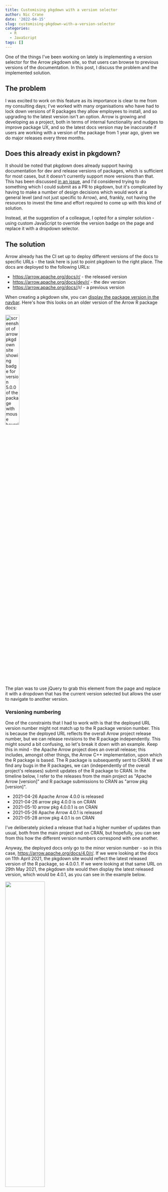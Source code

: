 ```yaml
---
title: Customising pkgdown with a version selector
author: Nic Crane
date: '2022-04-15'
slug: customising-pkgdown-with-a-version-selector
categories:
  - R
  - JavaScript
tags: []
---
```


One of the things I've been working on lately is implementing a version selector for the Arrow pkgdown site, so that users can browse to previous versions of the documentation.  In this post, I discuss the problem and the implemented solution.

## The problem

I was excited to work on this feature as its importance is clear to me from my consulting days; I've worked with many organisations who have had to lock down versions of R packages they allow employees to install, and so upgrading to the latest version isn't an option.  Arrow is growing and developing as a project, both in terms of internal functionality and nudges to improve package UX, and so the latest docs version may be inaccurate if users are working with a version of the package from 1 year ago, given we do major releases every three months.

## Does this already exist in pkgdown?

It should be noted that pkgdown does already support having documentation for dev and release versions of packages, which is sufficient for most cases, but it doesn't currently support more versions than that.  This has been discussed [in an issue](https://github.com/r-lib/pkgdown/issues/1373), and I'd considered trying to do something which I could submit as a PR to pkgdown, but it's complicated by having to make a number of design decisions which would work at a general level (and not just specific to Arrow), and, frankly, not having the resources to invest the time and effort required to come up with this kind of solution.

Instead, at the suggestion of a colleague, I opted for a simpler solution - using custom JavaScript to override the version badge on the page and replace it with a dropdown selector.

## The solution

Arrow already has the CI set up to deploy different versions of the docs to specific URLs - the task here is just to point pkgdown to the right place.  The docs are deployed to the following URLs:
* https://arrow.apache.org/docs/r/ - the released version
* https://arrow.apache.org/docs/dev/r/ - the dev version
* https://arrow.apache.org/docs/<arrow release version number>/r/ - a previous version

When creating a pkgdown site, you can [display the package version in the navbar](https://pkgdown.r-lib.org/reference/build_site.html).  Here's how this looks on an older version of the Arrow R package docs:

<img src="images/hoverversion.png" alt="screenshot of arrow pkgdown site showing badge for version 5.0.0 of the package with mouse hovering over it and tooltip showing phrase &quot;Released version&quot;" width="30%"/>

The plan was to use jQuery to grab this element from the page and replace it with a dropdown that has the current version selected but allows the user to navigate to another version.

### Versioning numbering

One of the constraints that I had to work with is that the deployed URL version number might not match up to the R package version number.  This is because the deployed URL reflects the overall Arrow project release number, but we can release revisions to the R package independently.  This might sound a bit confusing, so let's break it down with an example.  Keep this in mind - the Apache Arrow project does an overall release; this includes, amongst other things, the Arrow C++ implementation, upon which the R package is based.  The R package is subsequently sent to CRAN.  If we find any bugs in the R packages, we can (independently of the overall project's releases) submit updates of the R package to CRAN.  In the timeline below, I refer to the releases from the main project as "Apache Arrow [version]" and R package submissions to CRAN as "arrow pkg [version]".

* 2021-04-26 Apache Arrow 4.0.0 is released
* 2021-04-26 arrow pkg 4.0.0 is on CRAN
* 2021-05-10 arrow pkg 4.0.0.1 is on CRAN
* 2021-05-26 Apache Arrow 4.0.1 is released
* 2021-05-28 arrow pkg 4.0.1 is on CRAN

I've deliberately picked a release that had a higher number of updates than usual, both from the main project and on CRAN, but hopefully, you can see from this how the different version numbers correspond with one another.

Anyway, the deployed docs only go to the minor version number - so in this case, https://arrow.apache.org/docs/4.0/r/.  If we were looking at the docs on 11th April 2021, the pkgdown site would reflect the latest released version of the R package, so 4.0.0.1.  If we were looking at that same URL on 29th May 2021, the pkgdown site would then display the latest released version, which would be 4.0.1, as you can see in the example below.

<img src="images/Screenshot from 2022-04-15 11-23-43.png" alt="" width="50%"/>

The way I solved this mismatch was to use the solution already used in the main docs - maintain a JSON file mapping from the URL of the deployed docs to the R package version.  I did initially think that this was a little overcomplicated and thought about doing it all with JavaScript, but I realised that to do this, I'd literally need to load each URL, extract the R package version from the version badge at the top, and then construct the selector - which is definitely much less efficient than loading a JSON file full of mappings.  Instead, I created a JSON file containing key/value pairs; "name" - the displayed name of the package version, and "version" - the part of the URL following "https://arrow.apache.org/docs/".

Here's the latest (at the time of writing) version of that JSON file:

```
[
    {
        "name": "7.0.0.9000 (dev)",
        "version": "dev/"
    },
    {
        "name": "7.0.0 (release)",
        "version": ""
    },
    {
        "name": "6.0.1",
        "version": "6.0/"
    },
    {
        "name": "5.0.0",
        "version": "5.0/"
    },
    {
        "name": "4.0.1",
        "version": "4.0/"
    },
    {
        "name": "3.0.0",
        "version": "3.0/"
    },
    {
        "name": "2.0.0",
        "version": "2.0/"
    },
    {
        "name": "1.0.1",
        "version": "1.0/"
    }
]
```

This JSON file then just needs updating with every release - I also updated our release scripts to do that, though I won't go into detail about that here.

### Overriding the version element with a dropdown

The JavaScript code I used to create the dropdown is shown below; it's pasted from the most recent (at the time of writing) version of the code.  To summarise, it:

* sets up function `$pathStart`, the bit of the URL before `/docs/`
* sets up function `$pathEnd`, the bit of the URL after `/docs/` 
* fetches the JSON file mapping R package versions to URLs
* creates the appropriate links based both on the desired version number and the current page (i.e. so if I'm browsing the documentation for a function, I'll be redirected to the selected version's documentation for that function, rather than the main docs page for that version)
* sets up a function that, when an item is selected, quickly checks that the page selected exists and, if not, redirects the user to the main docs page for that version (i.e. if I am browsing a function's docs in the current version and navigate to a version where that function didn't exist)
* creates the selector and objects and replaces the "version" span with the dropdown instead

Just for transparency, I'll note that the idea for the function to check the page exists and redirect is based on a colleague's implementation of this in the main docs, which were based on something else, though I did have to implement it myself here to make it work with my code.  Yay for open source and not reinventing the wheel :)

```
$(document).ready(function () {

  /**
   * This replaces the package version number in the docs with a
   * dropdown where you can select the version of the docs to view.
   */

     // Get the start of the path which includes the version number or "dev"
     // where applicable and add the "/docs/" suffix
    $pathStart = function(){
      return window.location.origin + "/docs/";
    }
    
    // Get the end of the path after the version number or "dev" if present
    $pathEnd  = function(){
      var current_path = window.location.pathname;
      return current_path.match("(?<=\/r).*");
    }
    
    // Load JSON file mapping between docs version and R package version
    $.getJSON("https://arrow.apache.org/docs/r/versions.json", function( data ) {
      // get the current page's version number:
      var displayed_version = $('.version').text();
      // Create a dropdown selector and add the appropriate attributes
      const sel = document.createElement("select");
      sel.name = "version-selector";
      sel.id = "version-selector";
      sel.classList.add("navbar-default");
      // When the selected value is changed, take the user to the version
      // of the page they are browsing in the selected version
      sel.onchange = check_page_exists_and_redirect;
      
      // For each of the items in the JSON object (name/version pairs)
      $.each( data, function( key, val ) {
        // Add a new option to the dropdown selector
        const opt = document.createElement("option");
        // Set the path based on the 'version' field
        opt.value = $pathStart() + val.version + "r" + $pathEnd();
        // Set the currently selected item based on the major and minor version numbers
        opt.selected = val.name.match("[0-9.]*")[0] === displayed_version;
        // Set the displayed text based on the 'name' field
        opt.text = val.name;
        // Add to the selector
        sel.append(opt);
      });
      
      // Replace the HTML "version" component with the new selector
      $("span.version").replaceWith(sel);
    });
});
```

## Testing

I considered testing this locally, but it was tricky because the code for breaking up the URL didn't quite work properly when running this on localhost.  I could have tried to fix that, but I'd also have to simulate having multiple versions of deployed docs, and ultimately it was much simpler to test on the live docs instead.  

### Local overrides

Originally I tested this all by opening up the developer tools in a web browser on the live site and pasting the JS above into the console.  This was fine, though later on, when deploying some fixes to a couple of minor bugs, I learned about [local overrides](https://webkit.org/web-inspector/local-overrides/).  Basically, this is a feature of developer tools that allows you to specify JS to load when the page loads instead of whatever is deployed on the site (or perhaps as well as?) - this was invaluable when testing a fix to a bug that only appeared when browsing between pages.

The bugs found in the initial implementation are discussed below.

### Issue 1 - cached HTML

One [problem](https://issues.apache.org/jira/browse/ARROW-15895) was that for one user when they browsed to a page that contained the version selector (let's call it Page A), navigated to another page (let's call it Page B), and then hit "back", the selected/displayed version was the version from Page B and not Page A, as expected, given we were at the URL for Page A.

This felt like a caching problem to me, and whilst I couldn't replicate it locally, I had a bit of a search and found similar StackOverflow questions which indicated it was to do with this, so I added this bit of JS code which basically checks if the page is loading from a cache and if so, reloads it.

```
$(window).bind("pageshow", function(event) {
  if (event.originalEvent.persisted) {
    window.location.reload()
  }
});
```

Weirdly, this seemed to affect users on Chrome on macOS but not on Chromium on my Linux machine - perhaps the Chrome/Chromium defaults are a bit different, or we just had different versions with different things going on.  I asked a colleague who could replicate the bug on his MacOS machine to test my solution using local overrides as mentioned above, and this seems to have fixed it quite nicely.

### Issue 2 - not showing on Safari on macOS

Another colleague found that the dropdown selector wasn't showing up at all on Safari, and they could only see the original 'version' tag but no dropdown.  It took a while to work this one out, and eventually, I asked a colleague on MacOS to dump out the output from the JS console.

The problem lay in the `$pathEnd` variable, defined as:

```
$pathEnd  = function(){
  var current_path = window.location.pathname;
  return current_path.match("(?<=\/r).*");
}
```

The issue here is that part of the regular expression is using a positive look-behind - basically saying "look '/r' and return everything after it".  As someone who doesn't use regex often, I felt very smug putting together something "clever" like this, but these kinds of expressions aren't supported by all browsers, so in the end, I simplified it to a regex that finds the entire chunk, "/r" and all, and then just returns everything after the second character.  

```
$pathEnd  = function(){
  var current_path = window.location.pathname;
  // Can't do this via a positive look-behind or we lose Safari compatibility
  return current_path.match("\/r.*")[0].substr(2);
}
```

## Conclusion

Awesome, thanks for sticking with me as I walked through that.  This was honestly a bit of a PITA to do as I'm not the best JS developer, and the bugs were a pain to solve without being able to easily replicate them with my browsers/OS (I'm sure there are tools out there to do it but honestly just having a quick call with a colleague was the simplest solution!)  I would have loved to have done something where I ended up submitting a PR to pkgdown to make this a more general feature, but this solution is super-custom and isn't set up that way.  That said, this was a super interesting problem to solve, and it was good fun working out how to fit all the pieces together!

<img src="images/finalthing.png" alt="screenshot of Arrow pkgdown site with dropdown selector clicked on" width="100%"/>